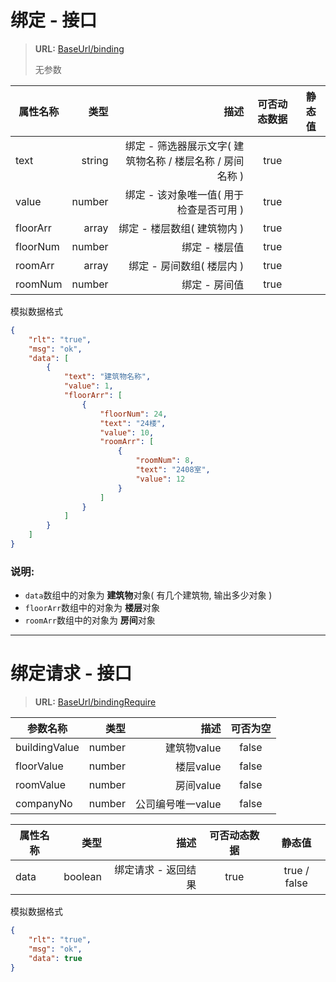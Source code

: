 # **绑定 - 接口**
> **URL:** [BaseUrl/binding](BaseUrl/binding)
>
> 无参数

| 属性名称     | 类型       | 描述                                                          |  可否动态数据  |     静态值           |
| --------    | -----:     | -----:                                                       | :----:        |     :----:          |
| text        | string     | 绑定 - 筛选器展示文字( 建筑物名称 / 楼层名称 / 房间名称 )        |   true        |                     |
| value       | number     | 绑定 - 该对象唯一值( 用于检查是否可用 )                         |   true        |                     |
| floorArr    | array      | 绑定 - 楼层数组( 建筑物内 )                                    |   true        |                      |
| floorNum    | number     | 绑定 - 楼层值                                                 |   true        |                      |
| roomArr     | array      | 绑定 - 房间数组( 楼层内 )                                      |   true        |                      |
| roomNum     | number     | 绑定 - 房间值                                                 |   true        |                      |


模拟数据格式
```json
{
    "rlt": "true",
    "msg": "ok",
    "data": [
        {
            "text": "建筑物名称",
            "value": 1,
            "floorArr": [
                {
                    "floorNum": 24,
                    "text": "24楼",
                    "value": 10,
                    "roomArr": [
                        {
                            "roomNum": 8,
                            "text": "2408室",
                            "value": 12
                        }
                    ]
                }
            ]
        }
    ]
}
```

### 说明:

* `data`数组中的对象为 **建筑物**对象( 有几个建筑物, 输出多少对象 )
* `floorArr`数组中的对象为 **楼层**对象
* `roomArr`数组中的对象为 **房间**对象 

***

# **绑定请求 - 接口**
> **URL:** [BaseUrl/bindingRequire](BaseUrl/bindingRequire)

| 参数名称          | 类型        | 描述               |  可否为空  |
| --------          | -----:     | -----:             | :----:    |
| buildingValue     | number     | 建筑物value        |   false   |
| floorValue        | number     | 楼层value          |   false   |
| roomValue         | number     | 房间value          |   false   |
| companyNo         | number     | 公司编号唯一value   |   false   |

| 属性名称     | 类型       | 描述                  |  可否动态数据 |   静态值        |
| --------    | -----:     | -----:                | :----:       |   :----:       |
| data        | boolean    | 绑定请求 - 返回结果    |   true       |   true / false  |

模拟数据格式
```json
{
    "rlt": "true",
    "msg": "ok",
    "data": true
}
```